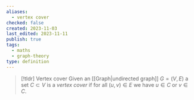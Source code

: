 ```yaml
---
aliases:
  - vertex cover
checked: false
created: 2023-11-03
last_edited: 2023-11-11
publish: true
tags:
  - maths
  - graph-theory
type: definition
---
```

>[!tldr] Vertex cover
>Given an [[Graph|undirected graph]] $G = (V,E)$ a set $C \subset V$ is a *vertex cover* if for all $(u,v) \in E$ we have $u \in C$ or $v \in C$.

